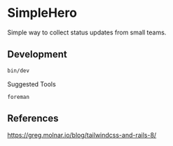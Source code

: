 # SimpleHero

Simple way to collect status updates from small teams.

## Development

```zsh
bin/dev
```

Suggested Tools

```
foreman
```

## References

https://greg.molnar.io/blog/tailwindcss-and-rails-8/
